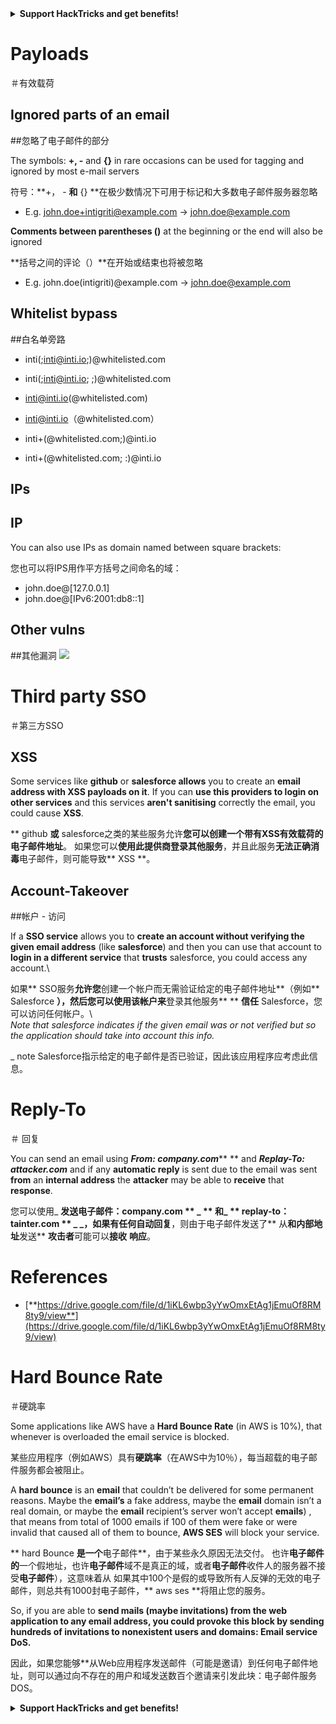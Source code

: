 

<details>

<summary><strong>Support HackTricks and get benefits!</strong></summary>

<summary> <strong>支持hacktricks并获得好处！</strong> </summary>

- Do you work in a **cybersecurity company**? Do you want to see your **company advertised in HackTricks**? or do you want to have access to the **latest version of the PEASS or download HackTricks in PDF**? Check the [**SUBSCRIPTION PLANS**](https://github.com/sponsors/carlospolop)!

 - 您在**网络安全公司**工作吗？ 您是否想看到您的**公司在hacktricks **中刊登广告？ 还是您想访问**最新版本的豌豆或在pdf **中下载hacktricks？ 检查[**订阅计划**]（https://github.com/sponsors/carlospolop）！

- Discover [**The PEASS Family**](https://opensea.io/collection/the-peass-family), our collection of exclusive [**NFTs**](https://opensea.io/collection/the-peass-family)

 - 发现[**豌豆家庭**]（https://opensea.io/collection/the-peass-family），我们的独家[** nfts **]（https://opensea.io/collection） /家庭家庭）

- Get the [**official PEASS & HackTricks swag**](https://peass.creator-spring.com)

 - 获取[**官方豌豆和hacktricks赃物**]（https://peass.creator-spring.com）

- **Join the** [**💬**](https://emojipedia.org/speech-balloon/) [**Discord group**](https://discord.gg/hRep4RUj7f) or the [**telegram group**](https://t.me/peass) or **follow** me on **Twitter** [**🐦**](https://github.com/carlospolop/hacktricks/tree/7af18b62b3bdc423e11444677a6a73d4043511e9/\[https:/emojipedia.org/bird/README.md)[**@carlospolopm**](https://twitter.com/carlospolopm)**.**

 -  **加入** [**💬**]（https://emojipedia.org/speech-balloon/）[** discord group **]（https://discord.gg/hrep4ruj7f）或[ **电报组**]（https://t.me/peass）或**在** Twitter ** [**🐦**]（https://github.com/carloppolop/hacktrickss on ** twitter **） /ree/7af18b62b3bdc423e114444444677a6a73d4043511e9/ \ [https:/emojipedia.org/bird/bird/readme.md）eardme.md）eghterme.md）eghterme.md）eghterme.md）eghtemplopmbyth

- **Share your hacking tricks by submitting PRs to the** [**hacktricks github repo**](https://github.com/carlospolop/hacktricks)**.**

 -  **通过将PRS提交给** [** hacktricks github repo **]（https://github.com/carloppolop/hacktricks）**。

</details>


# Payloads

＃有效载荷

## Ignored parts of an email

##忽略了电子邮件的部分

The symbols: **+, -** and **{}** in rare occasions can be used for tagging and ignored by most e-mail servers

符号：**+， -  **和** {} **在极少数情况下可用于标记和大多数电子邮件服务器忽略

* E.g. john.doe+intigriti@example.com → john.doe@example.com

**Comments between parentheses ()** at the beginning or the end will also be ignored

**括号之间的评论（）**在开始或结束也将被忽略

* E.g. john.doe(intigriti)@example.com → john.doe@example.com

## Whitelist bypass

##白名单旁路

* inti(;inti@inti.io;)@whitelisted.com

* inti(;inti@inti.io; ;)@whitelisted.com
* inti@inti.io(@whitelisted.com)

* inti@inti.io（@whitelisted.com）
* inti+(@whitelisted.com;)@inti.io

* inti+(@whitelisted.com; :)@inti.io

## IPs

## IP

You can also use IPs as domain named between square brackets:

您也可以将IPS用作平方括号之间命名的域：

* john.doe@\[127.0.0.1]
* john.doe@\[IPv6:2001:db8::1]

## Other vulns

##其他漏洞
![](<.gitbook/assets/image (296).png>)

# Third party SSO

＃第三方SSO

## XSS

Some services like **github** or **salesforce allows** you to create an **email address with XSS payloads on it**. If you can **use this providers to login on other services** and this services **aren't sanitising** correctly the email, you could cause **XSS**.

** github **或** salesforce之类的某些服务允许**您可以创建一个带有XSS有效载荷的电子邮件地址**。 如果您可以**使用此提供商登录其他服务**，并且此服务**无法正确消毒**电子邮件，则可能导致** XSS **。

## Account-Takeover

##帐户 - 访问

If a **SSO service** allows you to **create an account without verifying the given email address** (like **salesforce**) and then you can use that account to **login in a different service** that **trusts** salesforce, you could access any account.\

如果** SSO服务**允许您**创建一个帐户而无需验证给定的电子邮件地址**（例如** Salesforce **），然后您可以使用该帐户来**登录其他服务** ** **信任** Salesforce，您可以访问任何帐户。\ \
_Note that salesforce indicates if the given email was or not verified but so the application should take into account this info._

_ note Salesforce指示给定的电子邮件是否已验证，因此该应用程序应考虑此信息。

# Reply-To

＃ 回复

You can send an email using _**From: company.com**_** ** and _**Replay-To: attacker.com**_ and if any **automatic reply** is sent due to the email was sent **from** an **internal address** the **attacker** may be able to **receive** that **response**.

您可以使用_ **发送电子邮件：company.com ** _ ** **和_ ** replay-to：tainter.com ** _ _，如果有任何**自动回复**，则由于电子邮件发送了** 从**和内部地址**发送** **攻击者**可能可以**接收** **响应**。

# **References**

* [**https://drive.google.com/file/d/1iKL6wbp3yYwOmxEtAg1jEmuOf8RM8ty9/view**](https://drive.google.com/file/d/1iKL6wbp3yYwOmxEtAg1jEmuOf8RM8ty9/view)

# Hard Bounce Rate

＃硬跳率

Some applications like AWS have a **Hard Bounce Rate** (in AWS is 10%), that whenever is overloaded the email service is blocked.

某些应用程序（例如AWS）具有**硬跳率**（在AWS中为10％），每当超载的电子邮件服务都会被阻止。

A **hard bounce** is an **email** that couldn’t be delivered for some permanent reasons. Maybe the **email’s** a fake address, maybe the **email** domain isn’t a real domain, or maybe the **email** recipient’s server won’t accept **emails**) , that means from total of 1000 emails if 100 of them were fake or were invalid that caused all of them to bounce, **AWS SES** will block your service.

** hard Bounce **是一个**电子邮件**，由于某些永久原因无法交付。 也许**电子邮件的**一个假地址，也许**电子邮件**域不是真正的域，或者**电子邮件**收件人的服务器不接受**电子邮件**），这意味着从 如果其中100个是假的或导致所有人反弹的无效的电子邮件，则总共有1000封电子邮件，** aws ses **将阻止您的服务。

So, if you are able to **send mails (maybe invitations) from the web application to any email address, you could provoke this block by sending hundreds of invitations to nonexistent users and domains: Email service DoS.**

因此，如果您能够**从Web应用程序发送邮件（可能是邀请）到任何电子邮件地址，则可以通过向不存在的用户和域发送数百个邀请来引发此块：电子邮件服务DOS。


<details>

<summary><strong>Support HackTricks and get benefits!</strong></summary>

<summary> <strong>支持hacktricks并获得好处！</strong> </summary>

- Do you work in a **cybersecurity company**? Do you want to see your **company advertised in HackTricks**? or do you want to have access to the **latest version of the PEASS or download HackTricks in PDF**? Check the [**SUBSCRIPTION PLANS**](https://github.com/sponsors/carlospolop)!

 - 您在**网络安全公司**工作吗？ 您是否想看到您的**公司在hacktricks **中刊登广告？ 还是您想访问**最新版本的豌豆或在pdf **中下载hacktricks？ 检查[**订阅计划**]（https://github.com/sponsors/carlospolop）！

- Discover [**The PEASS Family**](https://opensea.io/collection/the-peass-family), our collection of exclusive [**NFTs**](https://opensea.io/collection/the-peass-family)

 - 发现[**豌豆家庭**]（https://opensea.io/collection/the-peass-family），我们的独家[** nfts **]（https://opensea.io/collection） /家庭家庭）

- Get the [**official PEASS & HackTricks swag**](https://peass.creator-spring.com)

 - 获取[**官方豌豆和hacktricks赃物**]（https://peass.creator-spring.com）

- **Join the** [**💬**](https://emojipedia.org/speech-balloon/) [**Discord group**](https://discord.gg/hRep4RUj7f) or the [**telegram group**](https://t.me/peass) or **follow** me on **Twitter** [**🐦**](https://github.com/carlospolop/hacktricks/tree/7af18b62b3bdc423e11444677a6a73d4043511e9/\[https:/emojipedia.org/bird/README.md)[**@carlospolopm**](https://twitter.com/carlospolopm)**.**

 -  **加入** [**💬**]（https://emojipedia.org/speech-balloon/）[** discord group **]（https://discord.gg/hrep4ruj7f）或[ **电报组**]（https://t.me/peass）或**在** Twitter ** [**🐦**]（https://github.com/carloppolop/hacktrickss on ** twitter **） /ree/7af18b62b3bdc423e114444444677a6a73d4043511e9/ \ [https:/emojipedia.org/bird/bird/readme.md）eardme.md）eghterme.md）eghterme.md）eghterme.md）eghtemplopmbyth

- **Share your hacking tricks by submitting PRs to the** [**hacktricks github repo**](https://github.com/carlospolop/hacktricks)**.**

 -  **通过将PRS提交给** [** hacktricks github repo **]（https://github.com/carloppolop/hacktricks）**。

</details>


